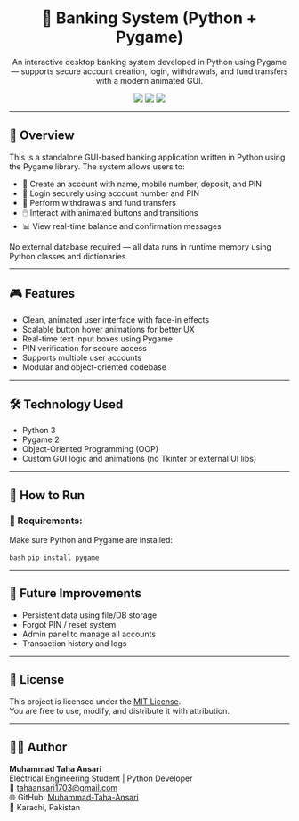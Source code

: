 <h1 align="center">🏦 Banking System (Python + Pygame)</h1>

<p align="center">
  An interactive desktop banking system developed in Python using Pygame — supports secure account creation, login, withdrawals, and fund transfers with a modern animated GUI.
</p>

<p align="center">
  <img src="https://img.shields.io/badge/Python-3.x-blue?style=for-the-badge&logo=python&logoColor=white"/>
  <img src="https://img.shields.io/badge/Pygame-2.x-green?style=for-the-badge&logo=pygame&logoColor=white"/>
  <img src="https://img.shields.io/badge/Status-Complete-brightgreen?style=for-the-badge"/>
</p>

---

## 🧠 Overview

This is a standalone GUI-based banking application written in Python using the Pygame library. The system allows users to:

- 🧾 Create an account with name, mobile number, deposit, and PIN  
- 🔐 Login securely using account number and PIN  
- 💸 Perform withdrawals and fund transfers  
- 🖱️ Interact with animated buttons and transitions  
- 📊 View real-time balance and confirmation messages  

No external database required — all data runs in runtime memory using Python classes and dictionaries.

---

## 🎮 Features

- Clean, animated user interface with fade-in effects  
- Scalable button hover animations for better UX  
- Real-time text input boxes using Pygame  
- PIN verification for secure access  
- Supports multiple user accounts  
- Modular and object-oriented codebase

---

## 🛠 Technology Used

- Python 3  
- Pygame 2  
- Object-Oriented Programming (OOP)  
- Custom GUI logic and animations (no Tkinter or external UI libs)

---

## 🚀 How to Run

### 🔧 Requirements:
Make sure Python and Pygame are installed:

```bash```
```pip install pygame```

---

## 📌 Future Improvements

- Persistent data using file/DB storage  
- Forgot PIN / reset system  
- Admin panel to manage all accounts  
- Transaction history and logs

---

## 📜 License

This project is licensed under the [MIT License](LICENSE).  
You are free to use, modify, and distribute it with attribution.

---

## 👨‍💻 Author

**Muhammad Taha Ansari**  
Electrical Engineering Student | Python Developer  
📧 tahaansari1703@gmail.com  
🌐 GitHub: [Muhammad-Taha-Ansari](https://github.com/Muhammad-Taha-Ansari)  
📍 Karachi, Pakistan
